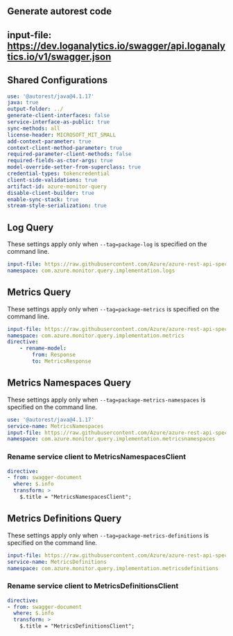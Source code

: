 ## Generate autorest code
## input-file: https://dev.loganalytics.io/swagger/api.loganalytics.io/v1/swagger.json

## Shared Configurations

```yaml
use: '@autorest/java@4.1.17'
java: true
output-folder: ../
generate-client-interfaces: false
service-interface-as-public: true
sync-methods: all
license-header: MICROSOFT_MIT_SMALL
add-context-parameter: true
context-client-method-parameter: true
required-parameter-client-methods: false
required-fields-as-ctor-args: true
model-override-setter-from-superclass: true
credential-types: tokencredential
client-side-validations: true
artifact-id: azure-monitor-query
disable-client-builder: true
enable-sync-stack: true
stream-style-serialization: true
```

## Log Query 
These settings apply only when `--tag=package-log` is specified on the command line.

``` yaml $(tag) == 'package-log'
input-file: https://raw.githubusercontent.com/Azure/azure-rest-api-specs/605407bc0c1a133018285f550d01175469cb3c3a/specification/operationalinsights/data-plane/Microsoft.OperationalInsights/stable/2022-10-27/OperationalInsights.json
namespace: com.azure.monitor.query.implementation.logs
```

## Metrics Query
These settings apply only when `--tag=package-metrics` is specified on the command line.

``` yaml $(tag) == 'package-metrics'
input-file: https://raw.githubusercontent.com/Azure/azure-rest-api-specs/dba6ed1f03bda88ac6884c0a883246446cc72495/specification/monitor/resource-manager/Microsoft.Insights/stable/2018-01-01/metrics_API.json
namespace: com.azure.monitor.query.implementation.metrics
directive:
    - rename-model:
        from: Response
        to: MetricsResponse
```

## Metrics Namespaces Query
These settings apply only when `--tag=package-metrics-namespaces` is specified on the command line.

``` yaml $(tag) == 'package-metrics-namespaces'
use: '@autorest/java@4.1.17'
service-name: MetricsNamespaces
input-file: https://raw.githubusercontent.com/Azure/azure-rest-api-specs/dba6ed1f03bda88ac6884c0a883246446cc72495/specification/monitor/resource-manager/Microsoft.Insights/preview/2017-12-01-preview/metricNamespaces_API.json
namespace: com.azure.monitor.query.implementation.metricsnamespaces
```

### Rename service client to MetricsNamespacesClient

``` yaml $(tag) == 'package-metrics-namespaces'
directive:
- from: swagger-document
  where: $.info
  transform: >
    $.title = "MetricsNamespacesClient";
```

## Metrics Definitions Query
These settings apply only when `--tag=package-metrics-definitions` is specified on the command line.

``` yaml $(tag) == 'package-metrics-definitions'
input-file: https://raw.githubusercontent.com/Azure/azure-rest-api-specs/dba6ed1f03bda88ac6884c0a883246446cc72495/specification/monitor/resource-manager/Microsoft.Insights/stable/2018-01-01/metricDefinitions_API.json
service-name: MetricsDefinitions
namespace: com.azure.monitor.query.implementation.metricsdefinitions
```

### Rename service client to MetricsDefinitionsClient

``` yaml $(tag) == 'package-metrics-definitions'
directive:
- from: swagger-document
  where: $.info
  transform: >
    $.title = "MetricsDefinitionsClient";
```
